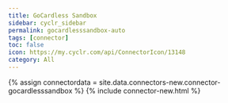 ```yaml
---
title: GoCardless Sandbox
sidebar: cyclr_sidebar
permalink: gocardlesssandbox-auto
tags: [connector]
toc: false
icon: https://my.cyclr.com/api/ConnectorIcon/13148
category: All
---
```

{% assign connectordata = site.data.connectors-new.connector-gocardlesssandbox %}
{% include connector-new.html %}	